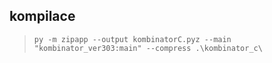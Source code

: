 ## kompilace

> ``` py -m zipapp --output kombinatorC.pyz --main "kombinator_ver303:main" --compress .\kombinator_c\ ```
